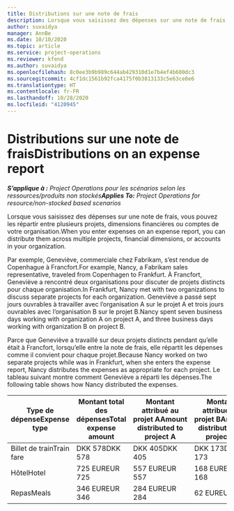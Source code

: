 ```yaml
---
title: Distributions sur une note de frais
description: Lorsque vous saisissez des dépenses sur une note de frais, vous pouvez les répartir entre plusieurs projets, entités juridiques ou comptes de votre organisation.
author: suvaidya
manager: AnnBe
ms.date: 10/10/2020
ms.topic: article
ms.service: project-operations
ms.reviewer: kfend
ms.author: suvaidya
ms.openlocfilehash: 8c0ee3b9b989c644ab429310d1e7b4ef4b600dc3
ms.sourcegitcommit: 4cf1dc1561b92fca4175f0b3813133c5e63ce8e6
ms.translationtype: HT
ms.contentlocale: fr-FR
ms.lasthandoff: 10/28/2020
ms.locfileid: "4120945"
---
```

# <a name="distributions-on-an-expense-report"></a><span data-ttu-id="7b6b3-103">Distributions sur une note de frais</span><span class="sxs-lookup"><span data-stu-id="7b6b3-103">Distributions on an expense report</span></span>

<span data-ttu-id="7b6b3-104">_**S’applique à :** Project Operations pour les scénarios selon les ressources/produits non stockés_</span><span class="sxs-lookup"><span data-stu-id="7b6b3-104">_**Applies To:** Project Operations for resource/non-stocked based scenarios_</span></span>

<span data-ttu-id="7b6b3-105">Lorsque vous saisissez des dépenses sur une note de frais, vous pouvez les répartir entre plusieurs projets, dimensions financières ou comptes de votre organisation.</span><span class="sxs-lookup"><span data-stu-id="7b6b3-105">When you enter expenses on an expense report, you can distribute them across multiple projects, financial dimensions, or accounts in your organization.</span></span>

<span data-ttu-id="7b6b3-106">Par exemple, Geneviève, commerciale chez Fabrikam, s’est rendue de Copenhague à Francfort.</span><span class="sxs-lookup"><span data-stu-id="7b6b3-106">For example, Nancy, a Fabrikam sales representative, traveled from Copenhagen to Frankfurt.</span></span> <span data-ttu-id="7b6b3-107">À Francfort, Geneviève a rencontré deux organisations pour discuter de projets distincts pour chaque organisation.</span><span class="sxs-lookup"><span data-stu-id="7b6b3-107">In Frankfurt, Nancy met with two organizations to discuss separate projects for each organization.</span></span> <span data-ttu-id="7b6b3-108">Geneviève a passé sept jours ouvrables à travailler avec l’organisation A sur le projet A et trois jours ouvrables avec l’organisation B sur le projet B.</span><span class="sxs-lookup"><span data-stu-id="7b6b3-108">Nancy spent seven business days working with organization A on project A, and three business days working with organization B on project B.</span></span>

<span data-ttu-id="7b6b3-109">Parce que Geneviève a travaillé sur deux projets distincts pendant qu’elle était à Francfort, lorsqu’elle entre la note de frais, elle répartit les dépenses comme il convient pour chaque projet.</span><span class="sxs-lookup"><span data-stu-id="7b6b3-109">Because Nancy worked on two separate projects while was in Frankfurt, when she enters the expense report, Nancy distributes the expenses as appropriate for each project.</span></span> <span data-ttu-id="7b6b3-110">Le tableau suivant montre comment Geneviève a réparti les dépenses.</span><span class="sxs-lookup"><span data-stu-id="7b6b3-110">The following table shows how Nancy distributed the expenses.</span></span>

| <span data-ttu-id="7b6b3-111">Type de dépense</span><span class="sxs-lookup"><span data-stu-id="7b6b3-111">Expense type</span></span> | <span data-ttu-id="7b6b3-112">Montant total des dépenses</span><span class="sxs-lookup"><span data-stu-id="7b6b3-112">Total expense amount</span></span> | <span data-ttu-id="7b6b3-113">Montant attribué au projet A</span><span class="sxs-lookup"><span data-stu-id="7b6b3-113">Amount distributed to project A</span></span> | <span data-ttu-id="7b6b3-114">Montant attribué au projet B</span><span class="sxs-lookup"><span data-stu-id="7b6b3-114">Amount distributed to project B</span></span> |
|--------------|----------------------|---------------------------------|---------------------------------|
| <span data-ttu-id="7b6b3-115">Billet de train</span><span class="sxs-lookup"><span data-stu-id="7b6b3-115">Train fare</span></span>   | <span data-ttu-id="7b6b3-116">DKK 578</span><span class="sxs-lookup"><span data-stu-id="7b6b3-116">DKK 578</span></span>              | <span data-ttu-id="7b6b3-117">DKK 405</span><span class="sxs-lookup"><span data-stu-id="7b6b3-117">DKK 405</span></span>                         | <span data-ttu-id="7b6b3-118">DKK 173</span><span class="sxs-lookup"><span data-stu-id="7b6b3-118">DKK 173</span></span>                         |
| <span data-ttu-id="7b6b3-119">Hôtel</span><span class="sxs-lookup"><span data-stu-id="7b6b3-119">Hotel</span></span>        | <span data-ttu-id="7b6b3-120">725 EUR</span><span class="sxs-lookup"><span data-stu-id="7b6b3-120">EUR 725</span></span>              | <span data-ttu-id="7b6b3-121">557 EUR</span><span class="sxs-lookup"><span data-stu-id="7b6b3-121">EUR 557</span></span>                         | <span data-ttu-id="7b6b3-122">168 EUR</span><span class="sxs-lookup"><span data-stu-id="7b6b3-122">EUR 168</span></span>                         |
| <span data-ttu-id="7b6b3-123">Repas</span><span class="sxs-lookup"><span data-stu-id="7b6b3-123">Meals</span></span>        | <span data-ttu-id="7b6b3-124">346 EUR</span><span class="sxs-lookup"><span data-stu-id="7b6b3-124">EUR 346</span></span>              | <span data-ttu-id="7b6b3-125">284 EUR</span><span class="sxs-lookup"><span data-stu-id="7b6b3-125">EUR 284</span></span>                         | <span data-ttu-id="7b6b3-126">62 EUR</span><span class="sxs-lookup"><span data-stu-id="7b6b3-126">EUR 62</span></span>                          |
